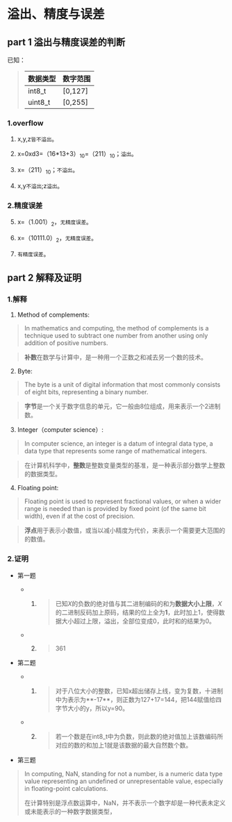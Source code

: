 # 溢出、精度与误差

## part 1 溢出与精度误差的判断

已知：

>|数据类型      |数字范围    |
>|:------------|:-----------|
>|int8_t       |[0,127]     |
>|uint8_t      |[0,255]     |

### 1.overflow

1. x,y,z`皆不溢出`。

2. x=0xd3=（16*13+3）<sub>10</sub>=（211）<sub>10</sub>；`溢出`。

3. x=（211）<sub>10</sub>；`不溢出`。

4. x,y`不溢出`;z`溢出`。

### 2.精度误差

5. x=（1.001）<sub>2</sub>，`无精度误差`。

6. x=（10111.0）<sub>2</sub>，`无精度误差`。

7. `有精度误差`。

## part 2 解释及证明

### 1.解释

1. Method of complements:

>In mathematics and computing, the method of complements is a technique used to subtract one number from another using only addition of positive numbers. 

>**补数**在数学与计算中，是一种用一个正数之和减去另一个数的技术。

2. Byte:

>The byte is a unit of digital information that most commonly consists of eight bits, representing a binary number. 

>**字节**是一个关于数字信息的单元，它一般由8位组成，用来表示一个2进制数。

3. Integer（computer science）:

>In computer science, an integer is a datum of integral data type, a data type that represents some range of mathematical integers. 

>在计算机科学中，**整数**是整数变量类型的基准，是一种表示部分数学上整数的数据类型。

4. Floating point:

>Floating point is used to represent fractional values, or when a wider range is needed than is provided by fixed point (of the same bit width), even if at the cost of precision.

>**浮点**用于表示小数值，或当以减小精度为代价，来表示一个需要更大范围的的数值。

### 2.证明

- 第一题
    - 1. >已知*X*的负数的绝对值与其二进制编码的和为**数据大小上限**，*X*的二进制反码加上原码，结果的位上全为**1**，此时加上1，使得数据大小超过上限，溢出，全部位变成0，此时和的结果为0。
    - 2.  >361

- 第二题
    - 1.  >对于八位大小的整数，已知x超出储存上线，变为复数，十进制中为表示为**-17**，则正数为127+17=144，把144赋值给四字节大小的y，所以y=90。
    - 2.  >若一个数是在int8_t中为负数，则此数的绝对值加上该数编码所对应的数的和加上1就是该数据的最大自然数个数。
- 第三题
 >In computing, NaN, standing for not a number, is a numeric data type value representing an undefined or unrepresentable value, especially in floating-point calculations. 
>
>在计算特别是浮点数运算中，NaN，并不表示一个数字却是一种代表未定义或未能表示的一种数字数据类型，